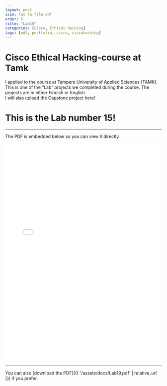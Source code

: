 ```yaml
---
layout: post
icon: fas fa-file-pdf
order: 5
title: "Lab15"
categories: [Cisco, Ethical Hacking]
tags: [pdf, portfolio, cisco, ciscohacking]
---
```


# Cisco Ethical Hacking-course at Tamk

I applied to the course at Tampere University of Applied Sciences (TAMK).  
This is one of the “Lab” projects we completed during the course. The projects are in either Finnish or English.  
I will also upload the Capstone project here!

# This is the Lab number 15!

---

The PDF is embedded below so you can view it directly.

<iframe src="{{ '/assets/docs/Lab19.pdf' | relative_url }}" width="100%" height="700px" style="border:none;"></iframe>

---

You can also [download the PDF]({{ '/assets/docs/Lab19.pdf' | relative_url }}) if you prefer.
